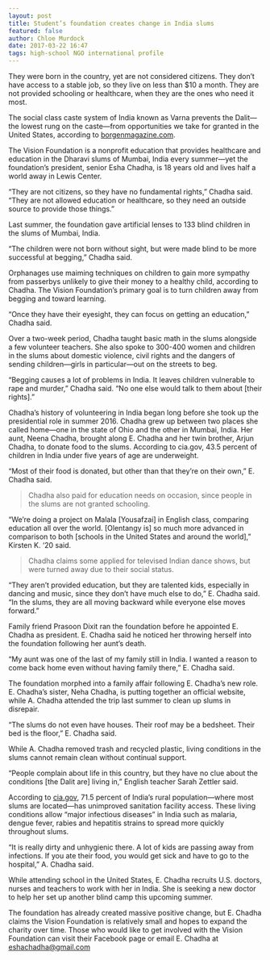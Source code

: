 ```yaml
---
layout: post
title: Student’s foundation creates change in India slums
featured: false
author: Chloe Murdock
date: 2017-03-22 16:47
tags: high-school NGO international profile
---
```



They were born in the country, yet are not considered citizens. They don’t have access to a stable job, so they live on less than $10 a month. They are not provided schooling or healthcare, when they are the ones who need it most.

The social class caste system of India known as Varna prevents the Dalit—the lowest rung on the caste—from opportunities we take for granted in the United States, according to [borgenmagazine.com](https://www.borgenmagazine.com/).

The Vision Foundation is a nonprofit education that provides healthcare and education in the Dharavi slums of Mumbai, India every summer—yet the foundation’s president, senior Esha Chadha, is 18 years old and lives half a world away in Lewis Center.

“They are not citizens, so they have no fundamental rights,” Chadha said. “They are not allowed education or healthcare, so they need an outside source to provide those things.”

Last summer, the foundation gave artificial lenses to 133 blind children in the slums of Mumbai, India.

“The children were not born without sight, but were made blind to be more successful at begging,” Chadha said.

Orphanages use maiming techniques on children to gain more sympathy from passerbys unlikely to give their money to a healthy child, according to Chadha. The Vision Foundation’s primary goal is to turn children away from begging and toward learning.

“Once they have their eyesight, they can focus on getting an education,” Chadha said.

Over a two-week period, Chadha taught basic math in the slums alongside a few volunteer teachers. She also spoke to 300-400 women and children in the slums about domestic violence, civil rights and the dangers of sending children—girls in particular—out on the streets to beg.

“Begging causes a lot of problems in India. It leaves children vulnerable to rape and murder,” Chadha said. “No one else would talk to them about [their rights].”

Chadha’s history of volunteering in India began long before she took up the presidential role in summer 2016. Chadha grew up between two places she called home—one in the state of Ohio and the other in Mumbai, India. Her aunt, Neena Chadha, brought along E. Chadha and her twin brother, Arjun Chadha, to donate food to the slums. According to cia.gov, 43.5 percent of children in India under five years of age are underweight.

“Most of their food is donated, but other than that they’re on their own,” E. Chadha said.

>Chadha also paid for education needs on occasion, since people in the slums are not granted schooling.

“We’re doing a project on Malala [Yousafzai] in English class, comparing education all over the world. [Olentangy is] so much more advanced in comparison to both [schools in the United States and around the world],” Kirsten K. ‘20 said.

>Chadha claims some applied for televised Indian dance shows, but were turned away due to their social status.

“They aren’t provided education, but they are talented kids, especially in dancing and music, since they don’t have much else to do,” E. Chadha said. “In the slums, they are all moving backward while everyone else moves forward.”

Family friend Prasoon Dixit ran the foundation before he appointed E. Chadha as president. E. Chadha said he noticed her throwing herself into the foundation following her aunt’s death.

“My aunt was one of the last of my family still in India. I wanted a reason to come back home even without having family there,” E. Chadha said.

The foundation morphed into a family affair following E. Chadha’s new role. E. Chadha’s sister, Neha Chadha, is putting together an official website, while A. Chadha attended the trip last summer to clean up slums in disrepair.

“The slums do not even have houses. Their roof may be a bedsheet. Their bed is the floor,” E. Chadha said.

While A. Chadha removed trash and recycled plastic, living conditions in the slums cannot remain clean without continual support.

“People complain about life in this country, but they have no clue about the conditions [the Dalit are] living in,” English teacher Sarah Zettler said.

According to [cia.gov](https://www.cia.gov/library/publications/the-world-factbook/geos/in.html), 71.5 percent of India’s rural population—where most slums are located—has unimproved sanitation facility access. These living conditions allow “major infectious diseases” in India such as malaria, dengue fever, rabies and hepatitis strains to spread more quickly throughout slums.

“It is really dirty and unhygienic there. A lot of kids are passing away from infections. If you ate their food, you would get sick and have to go to the hospital,” A. Chadha said.

While attending school in the United States, E. Chadha recruits U.S. doctors, nurses and teachers to work with her in India. She is seeking a new doctor to help her set up another blind camp this upcoming summer.

The foundation has already created massive positive change, but E. Chadha claims the Vision Foundation is relatively small and hopes to expand the charity over time. Those who would like to get involved with the Vision Foundation can visit their Facebook page or email E. Chadha at <eshachadha@gmail.com>
